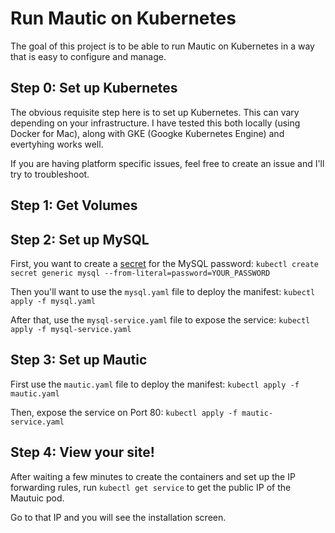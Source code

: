 # Run Mautic on Kubernetes

The goal of this project is to be able to run Mautic on Kubernetes in a way that is easy to configure and manage.

## Step 0: Set up Kubernetes

The obvious requisite step here is to set up Kubernetes. This can vary depending on your infrastructure. I have tested this both locally (using Docker for Mac), along with GKE (Googke Kubernetes Engine) and evertyhing works well.

If you are having platform specific issues, feel free to create an issue and I'll try to troubleshoot.

## Step 1: Get Volumes

## Step 2: Set up MySQL

First, you want to create a [secret](https://kubernetes.io/docs/concepts/configuration/secret/) for the MySQL password:
`kubectl create secret generic mysql --from-literal=password=YOUR_PASSWORD`

Then you'll want to use the `mysql.yaml` file to deploy the manifest:
`kubectl apply -f mysql.yaml`

After that, use the `mysql-service.yaml` file to expose the service:
`kubectl apply -f mysql-service.yaml`

## Step 3: Set up Mautic

First use the `mautic.yaml` file to deploy the manifest:
`kubectl apply -f mautic.yaml`

Then, expose the service on Port 80:
`kubectl apply -f mautic-service.yaml`

## Step 4: View your site!

After waiting a few minutes to create the containers and set up the IP forwarding rules, run `kubectl get service` to get the public IP of the Mautuic pod.

Go to that IP and you will see the installation screen.
